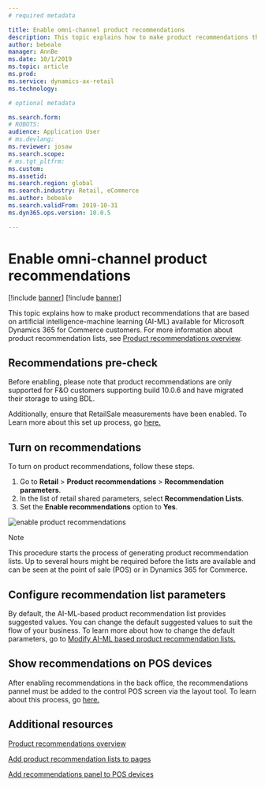 ```yaml
---
# required metadata

title: Enable omni-channel product recommendations
description: This topic explains how to make product recommendations that are based on artificial intelligence-machine learning (AI-ML) available for Microsoft Dynamics 365 for Commerce customers. 
author: bebeale
manager: AnnBe
ms.date: 10/1/2019
ms.topic: article
ms.prod: 
ms.service: dynamics-ax-retail
ms.technology: 

# optional metadata

ms.search.form: 
# ROBOTS: 
audience: Application User
# ms.devlang: 
ms.reviewer: josaw
ms.search.scope: 
# ms.tgt_pltfrm: 
ms.custom: 
ms.assetid: 
ms.search.region: global
ms.search.industry: Retail, eCommerce
ms.author: bebeale
ms.search.validFrom: 2019-10-31
ms.dyn365.ops.version: 10.0.5

---
```


# Enable omni-channel product recommendations

[!include [banner](../includes/preview-banner.md)]
[!include [banner](../includes/banner.md)]

This topic explains how to make product recommendations that are based on artificial intelligence-machine learning (AI-ML) available for Microsoft Dynamics 365 for Commerce customers. For more information about product recommendation lists, see [Product recommendations overview](product-recommendations.md).

## Recommendations pre-check
Before enabling, please note that product recommendations are only supported for F&O customers supporting build 10.0.6 and have migrated their storage to using BDL. 

Additionally, ensure that RetailSale measurements have been enabled. To Learn more about this set up process, go [here.](https://docs.microsoft.com/en-us/dynamics365/ai/customer-insights/pm-measures)


## Turn on recommendations

To turn on product recommendations, follow these steps.

1. Go to **Retail** &gt; **Product recommendations** &gt; **Recommendation parameters**.
1. In the list of retail shared parameters, select **Recommendation Lists**.
1. Set the **Enable recommendations** option to **Yes**.

![enable product recommendations](enableproductrecommendations.png)

> [!NOTE]
> This procedure starts the process of generating product recommendation lists. Up to several hours might be required before the lists are available and can be seen at the point of sale (POS) or in Dynamics 365 for Commerce.

## Configure recommendation list parameters
By default, the AI-ML-based product recommendation list provides suggested values. You can change the default suggested values to suit the flow of your business. To learn more about how to change the default parameters, go to [Modify AI-ML based product recommendation lists.](modify-product-recommendation-results.md)

## Show recommendations on POS devices
After enabling recommendations in the back office, the recommendations pannel must be added to the control POS screen via the layout tool. To learn about this process, go [here.](https://docs.microsoft.com/en-us/dynamics365/unified-operations/retail/add-recommendations-control-pos-screen)


## Additional resources

[Product recommendations overview](product-recommendations.md)

[Add product recommendation lists to pages](add-reco-list-to-page.md)

[Add recommendations panel to POS devices](https://docs.microsoft.com/en-us/dynamics365/unified-operations/retail/add-recommendations-control-pos-screen)


